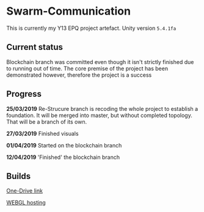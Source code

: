 # Swarm-Communication
This is currently my Y13 EPQ project artefact.
Unity version `5.4.1fa `

## Current status
Blockchain branch was committed even though it isn't strictly finished due to running out of time. The core premise of the project has been demonstrated however, therefore the project is a success 

## Progress

**25/03/2019** Re-Strucure branch is recoding the whole project to establish a foundation. It will be merged into master, but without completed topology. That will be a branch of its own.

**27/03/2019** Finished visuals

**01/04/2019** Started on the blockchain branch

**12/04/2019** 'Finished' the blockchain branch

## Builds

[One-Drive link](https://1drv.ms/f/s!AubV_uaju95k8WvOplFrt0kkA0Ym)

[WEBGL hosting](https://k-karol.github.io/Swarm-communication-webgl/)
